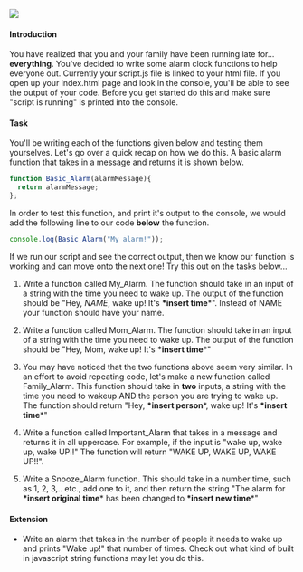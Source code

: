 ![](https://media.gettyimages.com/photos/closeup-of-clock-against-blue-background-picture-id763270575)
#### Introduction
You have realized that you and your family have been running late for... **everything**. You've decided to write some alarm clock functions to help everyone out. Currently your script.js file is linked to your html file. If you open up your index.html page and look in the console, you'll be able to see the output of your code. Before you get started do this and make sure "script is running" is printed into the console.

#### Task
You'll be writing each of the functions given below and testing them yourselves. Let's go over a quick recap on how we do this. A basic alarm function that takes in a message and returns it is shown below.
```javascript
function Basic_Alarm(alarmMessage){
  return alarmMessage;
};
```
In order to test this function, and print it's output to the console, we would add the following line to our code **below** the function.
```javascript
console.log(Basic_Alarm("My alarm!"));
```
If we run our script and see the correct output, then we know our function is working and can move onto the next one! Try this out on the tasks below...

1. Write a function called My_Alarm. The function should take in an input of a string with the time you need to wake up. The output of the function should be "Hey, *NAME*, wake up! It's **\*insert time***". Instead of NAME your function should have your name.

2. Write a function called Mom_Alarm. The function should take in an input of a string with the time you need to wake up. The output of the function should be "Hey, Mom, wake up! It's **\*insert time***"

3. You may have noticed that the two functions above seem very similar. In an effort to avoid repeating code, let's make a new function called Family_Alarm. This function should take in **two** inputs, a string with the time you need to wakeup AND the person you are trying to wake up. The function should return "Hey, **\*insert person***, wake up! It's **\*insert time***"

4. Write a function called Important_Alarm that takes in a message and returns it in all uppercase. For example, if the input is "wake up, wake up, wake UP!!" The function will return "WAKE UP, WAKE UP, WAKE UP!!".

5. Write a Snooze_Alarm function. This should take in a number time, such as 1, 2, 3,.. etc., add one to it, and then return the string "The alarm for **\*insert original time*** has been changed to **\*insert new time***"

#### Extension
* Write an alarm that takes in the number of people it needs to wake up and prints "Wake up!" that number of times. Check out what kind of built in javascript string functions may let you do this.
